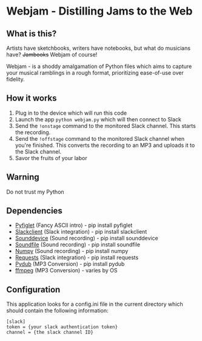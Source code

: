 # Webjam - Distilling Jams to the Web

## What is this?

Artists have sketchbooks, writers have notebooks, but what do musicians have? ~~Jambooks~~ Webjam of course!

Webjam - is a shoddy amalgamation of Python files which aims to capture your musical ramblings in
a rough format, prioritizing ease-of-use over fidelity.

## How it works

1. Plug in to the device which will run this code
1. Launch the app ```python webjam.py``` which will then connect to Slack
1. Send the ```!onstage``` command to the monitored Slack channel. This starts the recording.
1. Send the ```!offstage``` command to the monitored Slack channel when you're finished. This
converts the recording to an MP3 and uploads it to the Slack channel.
1. Savor the fruits of your labor

## Warning

Do not trust my Python

## Dependencies

* [Pyfiglet](https://github.com/pwaller/pyfiglet) (Fancy ASCII intro) - pip install pyfiglet
* [Slackclient](https://github.com/slackapi/python-slackclient) (Slack integration) - pip install slackclient
* [Sounddevice](https://github.com/spatialaudio/python-sounddevice) (Sound recording) - pip install sounddevice
* [Soundfile](https://github.com/bastibe/SoundFile) (Sound recording) - pip install soundfile
* [Numpy](https://github.com/numpy/numpy) (Sound recording) - pip install numpy
* [Requests](https://github.com/kennethreitz/requests) (Slack integration) - pip install requests
* [Pydub](https://github.com/jiaaro/pydub) (MP3 Conversion) - pip install pydub
* [ffmpeg](https://ffmpeg.org/) (MP3 Conversion) - varies by OS

## Configuration

This application looks for a config.ini file in the current directory which should contain the
following information:

```
[slack]
token = {your slack authentication token}
channel = {the slack channel ID}
```
